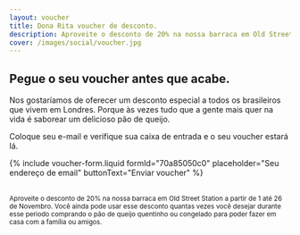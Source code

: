 ```yaml
---
layout: voucher
title: Dona Rita voucher de desconto.
description: Aproveite o desconto de 20% na nossa barraca em Old Street Station a partir de 1 até 26 de Novembro.
cover: /images/social/voucher.jpg
---
```


## Pegue o seu voucher antes que acabe.

Nos gostaríamos de oferecer um desconto especial a todos os brasileiros que vivem em Londres. Porque às vezes tudo que a gente mais quer na vida é saborear um delicioso pão de queijo.

Coloque seu e-mail e verifique sua caixa de entrada e o seu voucher estará lá.

{% include voucher-form.liquid formId="70a85050c0" placeholder="Seu endereço de email" buttonText="Enviar voucher" %}

<br>
<small class="faded">Aproveite o desconto de 20% na nossa barraca em Old Street Station a partir de 1 até 26 de Novembro. Você ainda pode usar esse desconto quantas vezes você desejar durante esse periodo comprando o pão de queijo quentinho ou congelado para poder fazer em casa com a família ou amigos. </small>
